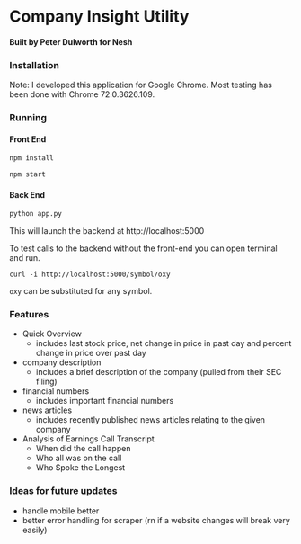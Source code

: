 # Company Insight Utility
#### Built by Peter Dulworth for Nesh

### Installation
Note: I developed this application for Google Chrome. Most testing has been done with Chrome 72.0.3626.109.

### Running
#### Front End
```bash
npm install
```
```bash
npm start
```

#### Back End
```bash
python app.py
```

This will launch the backend at http://localhost:5000

To test calls to the backend without the front-end you can open
terminal and run.

```
curl -i http://localhost:5000/symbol/oxy
```
`oxy` can be substituted for any symbol.

### Features

- Quick Overview
    - includes last stock price, net change in price in past day and percent change in price over past day
- company description
    - includes a brief description of the company (pulled from their SEC filing)
- financial numbers
    - includes important financial numbers
- news articles
    - includes recently published news articles relating to the given company
- Analysis of Earnings Call Transcript 
    - When did the call happen
    - Who all was on the call
    - Who Spoke the Longest

### Ideas for future updates

- handle mobile better
- better error handling for scraper (rn if a website changes will break very easily)